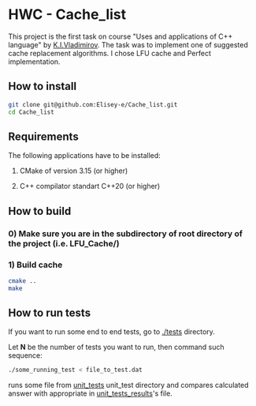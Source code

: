 # HWC - Cache_list

This project is the first task on course "Uses and applications of C++ language" by [K.I.Vladimirov](https://github.com/tilir). The task was to implement one of suggested cache replacement algorithms. I chose LFU cache and Perfect implementation.

## How to install

```bash
git clone git@github.com:Elisey-e/Cache_list.git
cd Cache_list
```

## Requirements

The following applications have to be installed:

1) CMake of version 3.15 (or higher)

2) C++ compilator standart C++20 (or higher)

## How to build

### 0) Make sure you are in the subdirectory of root directory of the project (i.e. LFU_Cache/)

### 1) Build cache

```bash
cmake ..
make
```

## How to run tests

If you want to run some end to end tests, go to [./tests](./tests/) directory.

Let **N** be the number of tests you want to run, then command such sequence:

```bash
./some_running_test < file_to_test.dat
```

runs some file from [unit_tests](./tests/src/unit_tests/) unit_test directory and compares calculated answer with appropriate in [unit_tests_results](./tests/src/unit_tests_results/)'s file.
